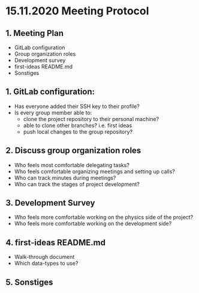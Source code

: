 # 15.11.2020 Meeting Protocol

## 1. Meeting Plan

* GitLab configuration
* Group organization roles
* Development survey
* first-ideas README.md
* Sonstiges


## 1. GitLab configuration:

* Has everyone added their SSH key to their profile?
* Is every group member able to:
    * clone the project repository to their personal machine?
    * able to clone other branches? i.e. first ideas
    * push local changes to the group repository?

## 2. Discuss group organization roles

* Who feels most comfortable delegating tasks?
* Who feels comfortable organizing meetings and setting up calls?
* Who can track minutes during meetings?
* Who can track the stages of project development?

## 3. Development Survey

* Who feels more comfortable working on the physics side of the project?
* Who feels more comfortable working on the development side?

## 4. first-ideas README.md

* Walk-through document
* Which data-types to use?

## 5. Sonstiges
